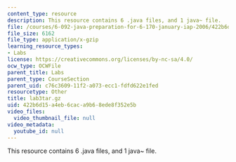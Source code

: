 ```yaml
---
content_type: resource
description: This resource contains 6 .java files, and 1 java~ file.
file: /courses/6-092-java-preparation-for-6-170-january-iap-2006/422b6d15a4eb6caca9b68ede8f352e5b_lab3tar.gz
file_size: 6162
file_type: application/x-gzip
learning_resource_types:
- Labs
license: https://creativecommons.org/licenses/by-nc-sa/4.0/
ocw_type: OCWFile
parent_title: Labs
parent_type: CourseSection
parent_uid: c76c3609-11f2-a073-ecc1-fdfd622e1fed
resourcetype: Other
title: lab3tar.gz
uid: 422b6d15-a4eb-6cac-a9b6-8ede8f352e5b
video_files:
  video_thumbnail_file: null
video_metadata:
  youtube_id: null
---
```

This resource contains 6 .java files, and 1 java~ file.